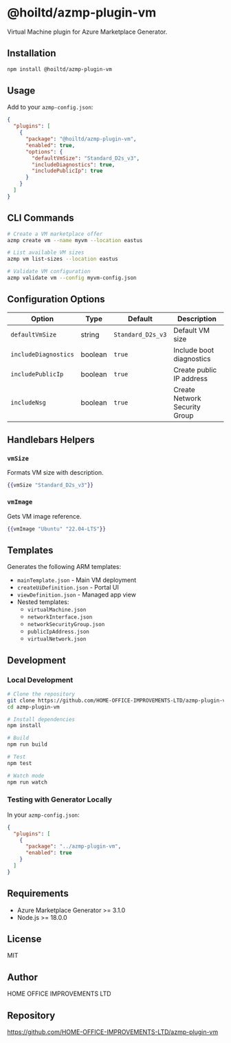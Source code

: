 # @hoiltd/azmp-plugin-vm

Virtual Machine plugin for Azure Marketplace Generator.

## Installation

```bash
npm install @hoiltd/azmp-plugin-vm
```

## Usage

Add to your `azmp-config.json`:

```json
{
  "plugins": [
    {
      "package": "@hoiltd/azmp-plugin-vm",
      "enabled": true,
      "options": {
        "defaultVmSize": "Standard_D2s_v3",
        "includeDiagnostics": true,
        "includePublicIp": true
      }
    }
  ]
}
```

## CLI Commands

```bash
# Create a VM marketplace offer
azmp create vm --name myvm --location eastus

# List available VM sizes
azmp vm list-sizes --location eastus

# Validate VM configuration
azmp validate vm --config myvm-config.json
```

## Configuration Options

| Option | Type | Default | Description |
|--------|------|---------|-------------|
| `defaultVmSize` | string | `Standard_D2s_v3` | Default VM size |
| `includeDiagnostics` | boolean | `true` | Include boot diagnostics |
| `includePublicIp` | boolean | `true` | Create public IP address |
| `includeNsg` | boolean | `true` | Create Network Security Group |

## Handlebars Helpers

### `vmSize`
Formats VM size with description.

```handlebars
{{vmSize "Standard_D2s_v3"}}
```

### `vmImage`
Gets VM image reference.

```handlebars
{{vmImage "Ubuntu" "22.04-LTS"}}
```

## Templates

Generates the following ARM templates:
- `mainTemplate.json` - Main VM deployment
- `createUiDefinition.json` - Portal UI
- `viewDefinition.json` - Managed app view
- Nested templates:
  - `virtualMachine.json`
  - `networkInterface.json`
  - `networkSecurityGroup.json`
  - `publicIpAddress.json`
  - `virtualNetwork.json`

## Development

### Local Development

```bash
# Clone the repository
git clone https://github.com/HOME-OFFICE-IMPROVEMENTS-LTD/azmp-plugin-vm.git
cd azmp-plugin-vm

# Install dependencies
npm install

# Build
npm run build

# Test
npm test

# Watch mode
npm run watch
```

### Testing with Generator Locally

In your `azmp-config.json`:

```json
{
  "plugins": [
    {
      "package": "../azmp-plugin-vm",
      "enabled": true
    }
  ]
}
```

## Requirements

- Azure Marketplace Generator >= 3.1.0
- Node.js >= 18.0.0

## License

MIT

## Author

HOME OFFICE IMPROVEMENTS LTD

## Repository

https://github.com/HOME-OFFICE-IMPROVEMENTS-LTD/azmp-plugin-vm

